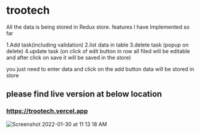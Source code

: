 # trootech

All the data is being stored in Redux store.
features I have Implemented so far 

1.Add task(including validation)
2.list data in table
3.delete task (popup on delete)
4.update task (on click of edit button in row all filed will be editable and after click on save it will be saved in the store)

you just need to enter data and click on the add button data will be stored in store 

## please find live version at below location
### https://trootech.vercel.app

![Screenshot 2022-01-30 at 11 13 18 AM](https://user-images.githubusercontent.com/41838197/151688255-11239c43-768c-43d7-9f95-1005928f8b17.png)

